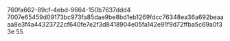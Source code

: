 760fa662-89cf-4ebd-9664-150b7637ddd4
7007e65459d09173bc973fa85dae9be8bd1eb1269fdcc76348ea36a692beaaaa8e3f4a44323722cf640fe7e2f3d8418904e05fa142e91f9d72ffba5c69a0f33e
55

